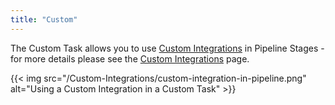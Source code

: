 ```yaml
---
title: "Custom"
---
```


The Custom Task allows you to use [Custom Integrations](/Custom-Integrations) in Pipeline Stages - for more details please see the [Custom Integrations](/Custom-Integrations) page.

{{< img src="/Custom-Integrations/custom-integration-in-pipeline.png" alt="Using a Custom Integration in a Custom Task" >}}